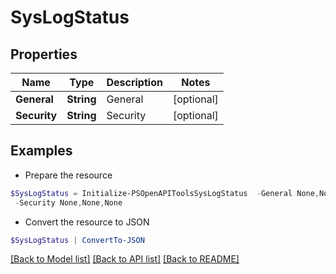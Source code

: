 # SysLogStatus
## Properties

Name | Type | Description | Notes
------------ | ------------- | ------------- | -------------
**General** | **String** | General | [optional] 
**Security** | **String** | Security | [optional] 

## Examples

- Prepare the resource
```powershell
$SysLogStatus = Initialize-PSOpenAPIToolsSysLogStatus  -General None,None,None `
 -Security None,None,None
```

- Convert the resource to JSON
```powershell
$SysLogStatus | ConvertTo-JSON
```

[[Back to Model list]](../README.md#documentation-for-models) [[Back to API list]](../README.md#documentation-for-api-endpoints) [[Back to README]](../README.md)

